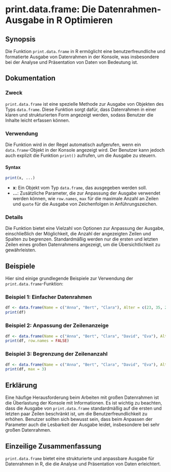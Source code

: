 <!--
Meta Description: # print.data.frame: Die Datenrahmen-Ausgabe in R Optimieren ## Synopsis Die Funktion `print.data.frame` in R ermöglicht eine benutzerfreundliche und f...
Meta Keywords: die, der, data, frame, print
-->

# print.data.frame: Die Datenrahmen-Ausgabe in R Optimieren

## Synopsis
Die Funktion `print.data.frame` in R ermöglicht eine benutzerfreundliche und formatierte Ausgabe von Datenrahmen in der Konsole, was insbesondere bei der Analyse und Präsentation von Daten von Bedeutung ist.

## Dokumentation
### Zweck
`print.data.frame` ist eine spezielle Methode zur Ausgabe von Objekten des Typs `data.frame`. Diese Funktion sorgt dafür, dass Datenrahmen in einer klaren und strukturierten Form angezeigt werden, sodass Benutzer die Inhalte leicht erfassen können.

### Verwendung
Die Funktion wird in der Regel automatisch aufgerufen, wenn ein `data.frame`-Objekt in der Konsole angezeigt wird. Der Benutzer kann jedoch auch explizit die Funktion `print()` aufrufen, um die Ausgabe zu steuern.

#### Syntax
```R
print(x, ...)
```

- **x**: Ein Objekt vom Typ `data.frame`, das ausgegeben werden soll.
- **...**: Zusätzliche Parameter, die zur Anpassung der Ausgabe verwendet werden können, wie `row.names`, `max` für die maximale Anzahl an Zeilen und `quote` für die Ausgabe von Zeichenfolgen in Anführungszeichen.

### Details
Die Funktion bietet eine Vielzahl von Optionen zur Anpassung der Ausgabe, einschließlich der Möglichkeit, die Anzahl der angezeigten Zeilen und Spalten zu begrenzen. Standardmäßig werden nur die ersten und letzten Zeilen eines großen Datenrahmens angezeigt, um die Übersichtlichkeit zu gewährleisten.

## Beispiele
Hier sind einige grundlegende Beispiele zur Verwendung der `print.data.frame`-Funktion:

### Beispiel 1: Einfacher Datenrahmen
```R
df <- data.frame(Name = c("Anna", "Bert", "Clara"), Alter = c(23, 35, 28))
print(df)
```

### Beispiel 2: Anpassung der Zeilenanzeige
```R
df <- data.frame(Name = c("Anna", "Bert", "Clara", "David", "Eva"), Alter = c(23, 35, 28, 42, 30))
print(df, row.names = FALSE)
```

### Beispiel 3: Begrenzung der Zeilenanzahl
```R
df <- data.frame(Name = c("Anna", "Bert", "Clara", "David", "Eva"), Alter = c(23, 35, 28, 42, 30))
print(df, max = 3)
```

## Erklärung
Eine häufige Herausforderung beim Arbeiten mit großen Datenrahmen ist die Überlastung der Konsole mit Informationen. Es ist wichtig zu beachten, dass die Ausgabe von `print.data.frame` standardmäßig auf die ersten und letzten paar Zeilen beschränkt ist, um die Benutzerfreundlichkeit zu erhöhen. Benutzer sollten sich bewusst sein, dass beim Anpassen der Parameter auch die Lesbarkeit der Ausgabe leidet, insbesondere bei sehr großen Datenrahmen.

## Einzeilige Zusammenfassung
`print.data.frame` bietet eine strukturierte und anpassbare Ausgabe für Datenrahmen in R, die die Analyse und Präsentation von Daten erleichtert.